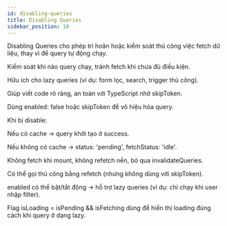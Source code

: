 ```yaml
---
id: disabling-queries
title: Disabling Queries
sidebar_position: 10
---
```


Disabling Queries cho phép trì hoãn hoặc kiểm soát thủ công việc fetch dữ liệu, thay vì để query tự động chạy.

Kiểm soát khi nào query chạy, tránh fetch khi chưa đủ điều kiện.

Hữu ích cho lazy queries (ví dụ: form lọc, search, trigger thủ công).

Giúp viết code rõ ràng, an toàn với TypeScript nhờ skipToken.

Dùng enabled: false hoặc skipToken để vô hiệu hóa query.

Khi bị disable:

Nếu có cache → query khởi tạo ở success.

Nếu không có cache → status: 'pending', fetchStatus: 'idle'.

Không fetch khi mount, không refetch nền, bỏ qua invalidateQueries.

Có thể gọi thủ công bằng refetch (nhưng không dùng với skipToken).

enabled có thể bật/tắt động → hỗ trợ lazy queries (ví dụ: chỉ chạy khi user nhập filter).

Flag isLoading = isPending && isFetching dùng để hiển thị loading đúng cách khi query ở dạng lazy.
